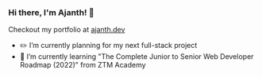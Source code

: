 ### Hi there, I'm Ajanth! 👋

Checkout my portfolio at [ajanth.dev](https://www.ajanth.dev)

- :pencil2: I’m currently planning for my next full-stack project
- :notebook: I’m currently learning "The Complete Junior to Senior Web Developer Roadmap (2022)" from ZTM Academy

